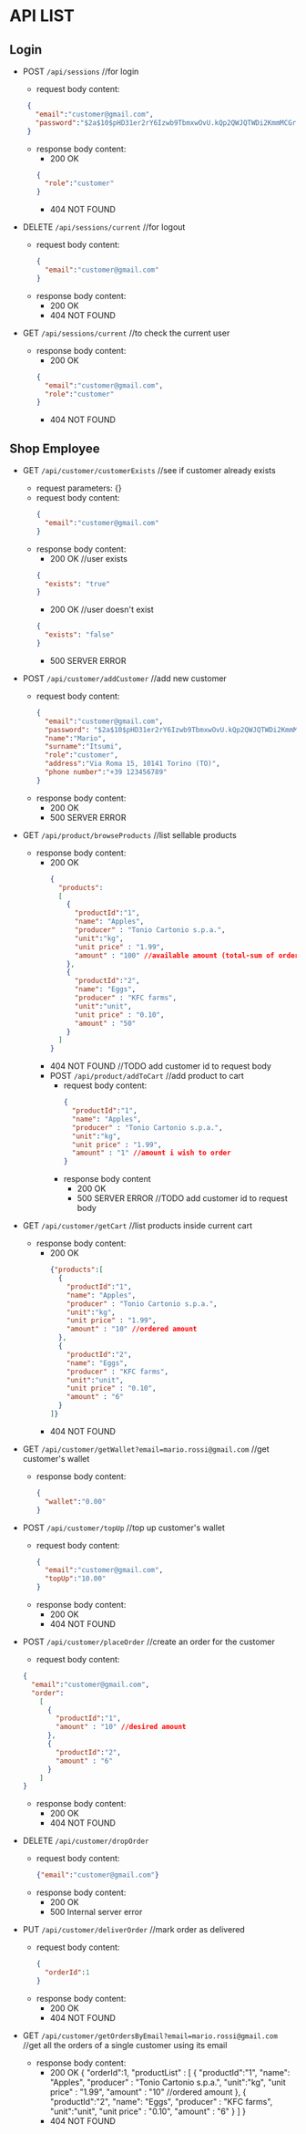# API LIST
## Login 
- POST `/api/sessions` //for login
  - request body content:
  ```json
   {
     "email":"customer@gmail.com", 
     "password":"$2a$10$pHD31er2rY6Izwb9TbmxwOvU.kQp2QWJQTWDi2KmmMCGrorFXg1G6"
   } 
  ```
  - response body content:
    - 200 OK
    ```json
    {
      "role":"customer"
    }
    ```
    - 404 NOT FOUND

- DELETE `/api/sessions/current` //for logout 
  - request body content: 
    ```json
    {
      "email":"customer@gmail.com"
    }
    ```
  - response body content: 
    - 200 OK
    - 404 NOT FOUND

- GET `/api/sessions/current` //to check the current user
  - response body content: 
    - 200 OK 
    ```json
    {
      "email":"customer@gmail.com", 
      "role":"customer"
    }
    ```
    - 404 NOT FOUND
    
## Shop Employee

- GET `/api/customer/customerExists` //see if customer already exists
  - request parameters: {}
  - request body content: 
    ```json
    {
      "email":"customer@gmail.com"
    }
    ```
  - response body content: 
    - 200 OK //user exists
    ```json
    {
      "exists": "true"
    }
    ```
    - 200 OK //user doesn't exist
    ```json
    {
      "exists": "false"
    }
    ```
    - 500 SERVER ERROR
- POST `/api/customer/addCustomer` //add new customer
  - request body content: 
    ```json
    {
      "email":"customer@gmail.com",
      "password": "$2a$10$pHD31er2rY6Izwb9TbmxwOvU.kQp2QWJQTWDi2KmmMCGrorFXg1G6",
      "name":"Mario",
      "surname":"Itsumi", 
      "role":"customer",
      "address":"Via Roma 15, 10141 Torino (TO)",
      "phone number":"+39 123456789"
    }
    ```
  - response body content:
    - 200 OK
    - 500 SERVER ERROR

- GET `/api/product/browseProducts` //list sellable products
  - response body content: 
    - 200 OK
      ```json
      {
        "products": 
        [
          {
            "productId":"1",
            "name": "Apples",
            "producer" : "Tonio Cartonio s.p.a.",
            "unit":"kg",
            "unit price" : "1.99",
            "amount" : "100" //available amount (total-sum of orders)
          },
          {
            "productId":"2",
            "name": "Eggs",
            "producer" : "KFC farms", 
            "unit":"unit",
            "unit price" : "0.10",
            "amount" : "50"
          }
        ]
      }
      ```
    - 404 NOT FOUND
//TODO add customer id to request body
    - POST `/api/product/addToCart` //add product to cart
      - request body content:
        ```json
        {
          "productId":"1",
          "name": "Apples",
          "producer" : "Tonio Cartonio s.p.a.",
          "unit":"kg",
          "unit price" : "1.99",
          "amount" : "1" //amount i wish to order
        }
        ```
      - response body content
        - 200 OK
        - 500 SERVER ERROR
          //TODO add customer id to request body
- GET `/api/customer/getCart` //list products inside current cart
  - response body content:
    - 200 OK
      ```json
      {"products":[
        {
          "productId":"1",
          "name": "Apples",
          "producer" : "Tonio Cartonio s.p.a.",
          "unit":"kg",
          "unit price" : "1.99",
          "amount" : "10" //ordered amount 
        },
        {
          "productId":"2",
          "name": "Eggs",
          "producer" : "KFC farms", 
          "unit":"unit",
          "unit price" : "0.10",
          "amount" : "6" 
        }
      ]}
      ```
    - 404 NOT FOUND

- GET `/api/customer/getWallet?email=mario.rossi@gmail.com` //get customer's wallet
  - response body content:
    ```json
    {
      "wallet":"0.00"
    }
    ```
- POST `/api/customer/topUp` //top up customer's wallet
  - request body content: 
    ```json
    {
      "email":"customer@gmail.com",
      "topUp":"10.00"
    }
    ```
  - response body content:
    - 200 OK
    - 404 NOT FOUND
- POST `/api/customer/placeOrder` //create an order for the customer
  - request body content:
  ```json
  {
    "email":"customer@gmail.com",
    "order": 
      [
        {
          "productId":"1",
          "amount" : "10" //desired amount 
        },
        {
          "productId":"2",
          "amount" : "6"
        }
      ]
  }
  ```
  - response body content:
    - 200 OK
    - 404 NOT FOUND

- DELETE `/api/customer/dropOrder`
  - request body content: 
    ```json 
    {"email":"customer@gmail.com"}
    ```
  - response body content:
    - 200 OK 
    - 500 Internal server error
    
- PUT `/api/customer/deliverOrder` //mark order as delivered
  - request body content:
    ```json
    {
      "orderId":1
    }
    ```
  - response body content:
    - 200 OK
    - 404 NOT FOUND

- GET `/api/customer/getOrdersByEmail?email=mario.rossi@gmail.com` //get all the orders of a single customer using its email
  - response body content:
    - 200 OK
      {
        "orderId":1,
        "productList" : 
          [
            {
              "productId":"1",
              "name": "Apples",
              "producer" : "Tonio Cartonio s.p.a.",
              "unit":"kg",
              "unit price" : "1.99",
              "amount" : "10" //ordered amount 
            },
            {
              "productId":"2",
              "name": "Eggs",
              "producer" : "KFC farms", 
              "unit":"unit",
              "unit price" : "0.10",
              "amount" : "6" 
            }
          ]
      }
    - 404 NOT FOUND

